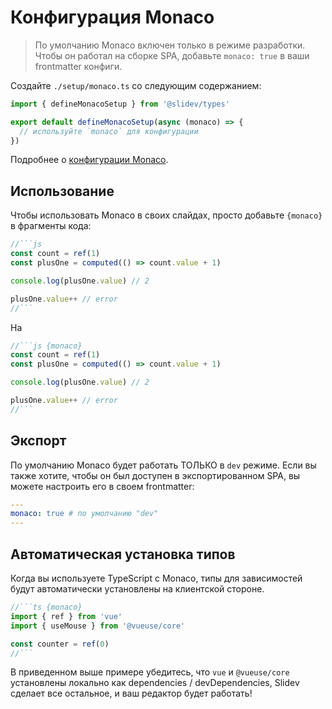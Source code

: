 # Конфигурация Monaco

<Environment type="client" />

> По умолчанию Monaco включен только в режиме разработки. Чтобы он работал на сборке SPA, добавьте `monaco: true` в ваши frontmatter конфиги.

Создайте `./setup/monaco.ts` со следующим содержанием:

```ts
import { defineMonacoSetup } from '@slidev/types'

export default defineMonacoSetup(async (monaco) => {
  // используйте `monaco` для конфигурации
})
```

Подробнее о [конфигурации Monaco](https://github.com/Microsoft/monaco-editor).

## Использование

Чтобы использовать Monaco в своих слайдах, просто добавьте `{monaco}` в фрагменты кода:

~~~js
//```js
const count = ref(1)
const plusOne = computed(() => count.value + 1)

console.log(plusOne.value) // 2

plusOne.value++ // error
//```
~~~

На

~~~js
//```js {monaco}
const count = ref(1)
const plusOne = computed(() => count.value + 1)

console.log(plusOne.value) // 2

plusOne.value++ // error
//```
~~~

## Экспорт

По умолчанию Monaco будет работать ТОЛЬКО в `dev` режиме. Если вы также хотите, чтобы он был доступен в экспортированном SPA, вы можете настроить его в своем frontmatter:

```yaml
---
monaco: true # по умолчанию "dev"
---
```

## Автоматическая установка типов

Когда вы используете TypeScript с Monaco, типы для зависимостей будут автоматически установлены на клиентской стороне.

~~~ts
//```ts {monaco}
import { ref } from 'vue'
import { useMouse } from '@vueuse/core'

const counter = ref(0)
//```
~~~

В приведенном выше примере убедитесь, что `vue` и `@vueuse/core` установлены локально как dependencies / devDependencies, Slidev сделает все остальное, и ваш редактор будет работать!
